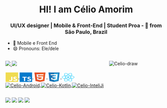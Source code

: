 

<h1 align="center"> HI! I am Célio Amorim
<h3 align="center"> UI/UX designer | Mobile & Front-End | Student Proa - 💙 from São Paulo, Brazil</h3>

- 🌱 Mobile e Front End
- 😄 Pronouns: Ele/dele

##

<img align="right" alt="Celio-draw" height="180" width="180" src="https://cdn.picrew.me/shareImg/org/202408/1473879_3Af9iJBE.png" />
  <div>
  <a href="https://github.com/AmorimCelio">
  <img height="150em" src="https://github-readme-stats.vercel.app/api?username=AMorimCelio&show_icons=true&theme=dark&include_all_commits=true&count_private=true"/>
  <img height="150em" src="https://github-readme-stats.vercel.app/api/top-langs/?username=AmorimCelio&layout=compact&langs_count=16&theme=dark"/>
</div>


<div style="display: inline_block"><br>
  <img align="center" alt="Celio-Js" height="30" width="40" src="https://raw.githubusercontent.com/devicons/devicon/master/icons/javascript/javascript-plain.svg">
  <img align="center" alt="Celio-Js" height="30" width="40" src="https://raw.githubusercontent.com/devicons/devicon/master/icons/typescript/typescript-original.svg">
  <img align="center" alt="Celio-HTML" height="30" width="40" src="https://raw.githubusercontent.com/devicons/devicon/master/icons/html5/html5-original.svg">
  <img align="center" alt="Celio-CSS" height="30" width="40" src="https://raw.githubusercontent.com/devicons/devicon/master/icons/css3/css3-original.svg">
  <img align="center" alt="Celio-CSS" height="30" width="40" src="https://raw.githubusercontent.com/devicons/devicon/master/icons/react/react-original.svg">
  <img align="center" alt="Celio-Android" height="30" width="40" src="https://cdn.jsdelivr.net/gh/devicons/devicon@latest/icons/android/android-plain.svg" />
  <img align="center" alt="Celio-Kotlin" height="30" width="40" src="https://cdn.jsdelivr.net/gh/devicons/devicon@latest/icons/kotlin/kotlin-original.svg" />
  <img align="center" alt="Celio-InteliJi" height="30" width="40" src="https://cdn.jsdelivr.net/gh/devicons/devicon@latest/icons/intellij/intellij-original.svg" />
</div>

##

<div> 
  <a href="https://instagram.com/voncelin" target="_blank"><img src="https://img.shields.io/badge/-Instagram-%23E4405F?style=for-the-badge&logo=instagram&logoColor=white" target="_blank"></a>
 <a href="http://t.me/voncn" target="_blank"><img src="https://img.shields.io/badge/Telegram-2CA5E0?style=for-the-badge&logo=telegram&logoColor=white" target="_blank"></a> 
  <a href = "mailto:celio.amorim0111@gmail.com"><img src="https://img.shields.io/badge/-Gmail-%23333?style=for-the-badge&logo=gmail&logoColor=white" target="_blank"></a>
  <a href="https://www.linkedin.com/in/célio-amorim-6b9b9a320/" target="_blank"><img src="https://img.shields.io/badge/-LinkedIn-%230077B5?style=for-the-badge&logo=linkedin&logoColor=white" target="_blank"></a> 
</div>
